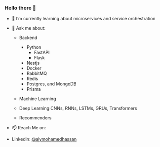 ### Hello there 👋

- 🌱 I’m currently learning about microservices and service orchestration

- 💬 Ask me about:
  - Backend
    - Python
      - FastAPI
      - Flask
    - Nestjs
    - Docker
    - RabbitMQ
    - Redis
    - Postgres, and MongoDB
    - Prisma

  - Machine Learning
  - Deep Learning
    CNNs, RNNs, LSTMs, GRUs, Transformers
  - Recommenders
 
  
 - 📫 Reach Me on:
 - Linkedin: <a href="https://linkedin.com/in/alymohamedhassan" target="_blank">@alymohamedhassan</a>

<!--
**alymohamedhassan/alymohamedhassan** is a ✨ _special_ ✨ repository because its `README.md` (this file) appears on your GitHub profile.

Here are some ideas to get you started:

- 🔭 I’m currently working on ...
- 🌱 I’m currently learning ...
- 👯 I’m looking to collaborate on ...
- 🤔 I’m looking for help with ...
- 💬 Ask me about ...
- 📫 How to reach me: ...
- 😄 Pronouns: ...
- ⚡ Fun fact: ...
-->
